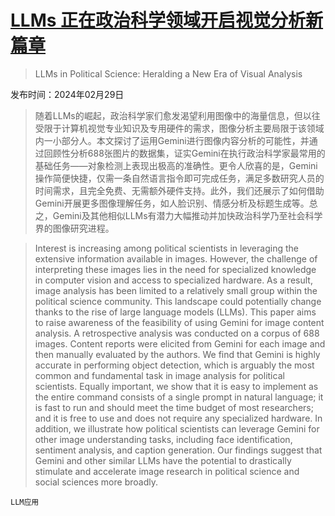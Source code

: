 # [LLMs 正在政治科学领域开启视觉分析新篇章](https://arxiv.org/abs/2403.00154)

> LLMs in Political Science: Heralding a New Era of Visual Analysis

发布时间：2024年02月29日

> 随着LLMs的崛起，政治科学家们愈发渴望利用图像中的海量信息，但以往受限于计算机视觉专业知识及专用硬件的需求，图像分析主要局限于该领域内一小部分人。本文探讨了运用Gemini进行图像内容分析的可能性，并通过回顾性分析688张图片的数据集，证实Gemini在执行政治科学家最常用的基础任务——对象检测上表现出极高的准确性。更令人欣喜的是，Gemini操作简便快捷，仅需一条自然语言指令即可完成任务，满足多数研究人员的时间需求，且完全免费、无需额外硬件支持。此外，我们还展示了如何借助Gemini开展更多图像理解任务，如人脸识别、情感分析及标题生成等。总之，Gemini及其他相似LLMs有潜力大幅推动并加快政治科学乃至社会科学界的图像研究进程。

> Interest is increasing among political scientists in leveraging the extensive information available in images. However, the challenge of interpreting these images lies in the need for specialized knowledge in computer vision and access to specialized hardware. As a result, image analysis has been limited to a relatively small group within the political science community. This landscape could potentially change thanks to the rise of large language models (LLMs). This paper aims to raise awareness of the feasibility of using Gemini for image content analysis. A retrospective analysis was conducted on a corpus of 688 images. Content reports were elicited from Gemini for each image and then manually evaluated by the authors. We find that Gemini is highly accurate in performing object detection, which is arguably the most common and fundamental task in image analysis for political scientists. Equally important, we show that it is easy to implement as the entire command consists of a single prompt in natural language; it is fast to run and should meet the time budget of most researchers; and it is free to use and does not require any specialized hardware. In addition, we illustrate how political scientists can leverage Gemini for other image understanding tasks, including face identification, sentiment analysis, and caption generation. Our findings suggest that Gemini and other similar LLMs have the potential to drastically stimulate and accelerate image research in political science and social sciences more broadly.

`LLM应用`